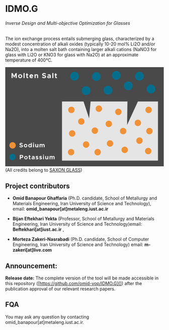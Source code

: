 # IDMO.G

###### Inverse Design and Multi-objective Optimization for Glasses


The ion exchange process entails submerging glass, characterized by a modest concentration of alkali oxides (typically 10-20 mol% Li2O and/or Na2O), into a molten salt bath containing larger alkali cations (NaNO3 for glass with Li2O or KNO3 for glass with Na2O) at an approximate temperature of 400°C. 

![](./img/ion-exchange.gif)
(All credits belong to [SAXON GLASS](https://saxonglass.com/))




## Project contributors
* **Omid Banapour Ghaffaria** (Ph.D. candidate, School of Metallurgy and Materials Engineering, Iran University of Science and Technology), email: **omid_banapour[at]metaleng.iust.ac.ir** 

* **Bijan Eftekhari Yekta** (Professor, School of Metallurgy and Materials Engineering, Iran University of Science and Technology)email: **Beftekhari[at]iust.ac.ir** , 

* **Morteza Zakeri-Nasrabadi** (Ph.D. candidate, School of Computer Engineering, Iran University of Science and Technology)
email: **m-zakeri[at]live.com**

## Announcement:
**Release date:** The complete version of the tool will be made accessible in this repository ([https://github.com/omid-vop/IDMO.G]()) after the publication approval of our relevant research papers.

## FQA
You may ask any question by contacting omid_banapour[at]metaleng.iust.ac.ir.
